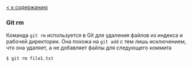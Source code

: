 [< к содержанию](./readme.md)

### Git rm

Команда `git rm` используется в Git для удаления файлов из индекса и рабочей директории. Она похожа на `git add` с тем лишь исключением, что она удаляет, а не добавляет файлы для следующего коммита

```
$ git rm file1.txt
```